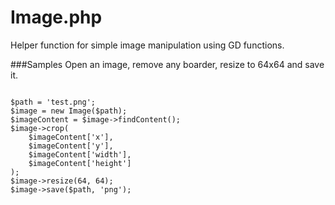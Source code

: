 Image.php
================

Helper function for simple image manipulation using GD functions.

###Samples
Open an image, remove any boarder, resize to 64x64 and save it.

<pre><code>
$path = 'test.png';
$image = new Image($path);
$imageContent = $image->findContent();
$image->crop(
    $imageContent['x'],
    $imageContent['y'],
    $imageContent['width'],
    $imageContent['height']
);
$image->resize(64, 64);
$image->save($path, 'png');
</code></pre>

